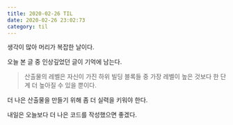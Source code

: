 ```yaml
---
title: 2020-02-26 TIL
date: 2020-02-26 23:02:73
category: til
---
```


생각이 많아 머리가 복잡한 날이다.

오늘 본 글 중 인상깊었던 글이 기억에 남는다.

> 산출물의 레벨은 자신이 가진 하위 빌딩 블록들 중 가장 레벨이 높은 것보다 한 단계 더 높아질 수 있을 뿐이다.

더 나은 산출물을 만들기 위해 좀 더 실력을 키워야 한다.

내일은 오늘보다 더 나은 코드를 작성했으면 좋겠다.
